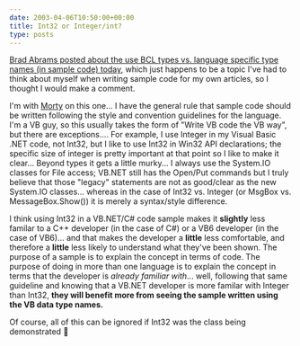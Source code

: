 ```yaml
---
date: 2003-04-06T10:50:00+00:00
title: Int32 or Integer/int?
type: posts
---
```

 [Brad Abrams posted about the use BCL types vs. language specific type names (in sample code) today](https://blogs.gotdotnet.com/BradA/permalink.aspx/a1ac850b-e21d-4d77-8b93-8832d48af1a1), which just happens to be a topic I've had to think about myself when writing sample code for my own articles, so I thought I would make a comment.

I'm with [Morty](https://morty.info/blog/2003/4.aspx#section-5e6d4e4d-9531-4760-a50d-5683f3252206) on this one... I have the general rule that sample code should be written following the style and convention guidelines for the language. I'm a VB guy, so this usually takes the form of "Write VB code the VB way", but there are exceptions.... For example, I use Integer in my Visual Basic .NET code, not Int32, but I like to use Int32 in Win32 API declarations; the specific size of integer is pretty important at that point so I like to make it clear... Beyond types it gets a little murky... I always use the System.IO classes for File access; VB.NET still has the Open/Put commands but I truly believe that those "legacy" statements are not as good/clear as the new System.IO classes... whereas in the case of Int32 vs. Integer (or MsgBox vs. MessageBox.Show()) it is merely a syntax/style difference.

I think using Int32 in a VB.NET/C# code sample makes it **slightly** less familar to a C++ developer (in the case of C#) or a VB6 developer (in the case of VB6)... and that makes the developer a **little** less comfortable, and therefore a **little** less likely to understand what they've been shown. The purpose of a sample is to explain the concept in terms of code. The purpose of doing in more than one language is to explain the concept in terms that the developer is _already familiar with_... well, following that same guideline and knowing that a VB.NET developer is more familar with Integer than Int32, **they will benefit more from seeing the sample written using the VB data type names.**

Of course, all of this can be ignored if Int32 was the class being demonstrated 🙂
